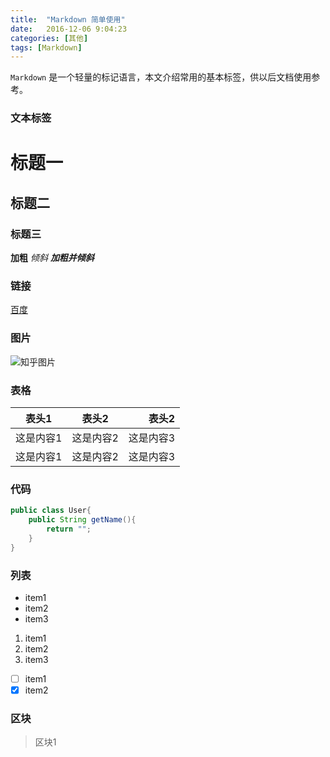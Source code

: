 ```yaml
---
title:  "Markdown 简单使用"
date:   2016-12-06 9:04:23
categories: [其他]
tags: [Markdown]
---
```


`Markdown` 是一个轻量的标记语言，本文介绍常用的基本标签，供以后文档使用参考。

### 文本标签

# 标题一

## 标题二

### 标题三

**加粗** *倾斜*  ***加粗并倾斜***

### 链接

[百度](http://www.baidu.com)


### 图片

![知乎图片](http://static.zhihu.com/static/revved/img/index/logo.6837e927.png)


### 表格

表头1   | 表头2   | 表头2
--------|:-------:|-------:
这是内容1|这是内容2|这是内容3
这是内容1|这是内容2|这是内容3

### 代码
``` java
public class User{
	public String getName(){
		return "";
	}
}
```

### 列表

* item1
* item2
* item3

1. item1
2. item2
3. item3

- [ ] item1
- [x] item2

### 区块

> 区块1
